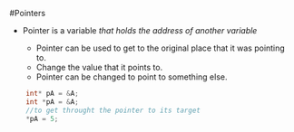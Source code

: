 #Pointers

* Pointer is a variable _that holds the address of another variable_

  - Pointer can be used to get to the original place that it was pointing to.
  - Change the value that it points to.
  - Pointer can be changed to point to something else.

  

```c++
    int* pA = &A;
    int *pA = &A;
    //to get throught the pointer to its target
    *pA = 5;
```
